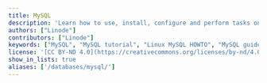 ```yaml
---
title: MySQL
description: 'Learn how to use, install, configure and perform tasks on database-management platform MySQL in these tutorials.'
authors: ["Linode"]
contributors: ["Linode"]
keywords: ["MySQL", "MySQL tutorial", "Linux MySQL HOWTO", "MySQL guide"]
license: '[CC BY-ND 4.0](https://creativecommons.org/licenses/by-nd/4.0)'
show_in_lists: true
aliases: ['/databases/mysql/']
---
```


